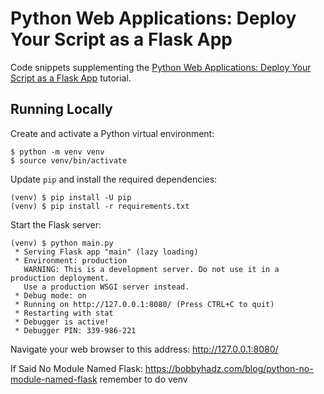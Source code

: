# Python Web Applications: Deploy Your Script as a Flask App

Code snippets supplementing the [Python Web Applications: Deploy Your Script as a Flask App](https://realpython.com/python-web-applications/) tutorial.

## Running Locally

Create and activate a Python virtual environment:

```shell
$ python -m venv venv
$ source venv/bin/activate
```

Update `pip` and install the required dependencies:

```shell
(venv) $ pip install -U pip
(venv) $ pip install -r requirements.txt
```

Start the Flask server:

```shell
(venv) $ python main.py
 * Serving Flask app "main" (lazy loading)
 * Environment: production
   WARNING: This is a development server. Do not use it in a production deployment.
   Use a production WSGI server instead.
 * Debug mode: on
 * Running on http://127.0.0.1:8080/ (Press CTRL+C to quit)
 * Restarting with stat
 * Debugger is active!
 * Debugger PIN: 339-986-221
```

Navigate your web browser to this address: <http://127.0.0.1:8080/>

If Said No Module Named Flask:
https://bobbyhadz.com/blog/python-no-module-named-flask
remember to do venv
